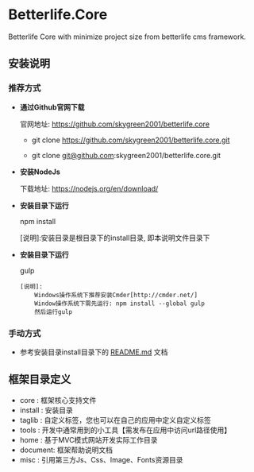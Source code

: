 # Betterlife.Core

Betterlife Core with minimize project size from betterlife cms framework.

## 安装说明

### 推荐方式

* **通过Github官网下载**

    官网地址: https://github.com/skygreen2001/betterlife.core

    * git clone https://github.com/skygreen2001/betterlife.core.git

    * git clone git@github.com:skygreen2001/betterlife.core.git

* **安装NodeJs**

    下载地址: https://nodejs.org/en/download/

* **安装目录下运行**

  npm install

  [说明]:安装目录是根目录下的install目录, 即本说明文件目录下

* **安装目录下运行**

  gulp

      [说明]:
          Windows操作系统下推荐安装Cmder[http://cmder.net/]
          Window操作系统下需先运行: npm install --global gulp
          然后运行gulp

### 手动方式

* 参考安装目录install目录下的 [README.md](https://github.com/skygreen2001/betterlife.core/blob/master/install/README.md) 文档

## 框架目录定义

* core    : 框架核心支持文件
* install : 安装目录
* taglib  : 自定义标签，您也可以在自己的应用中定义自定义标签
* tools   : 开发中通常用到的小工具【需发布在应用中访问url路径使用】
* home    : 基于MVC模式网站开发实际工作目录
* document: 框架帮助说明文档
* misc    : 引用第三方Js、Css、Image、Fonts资源目录

